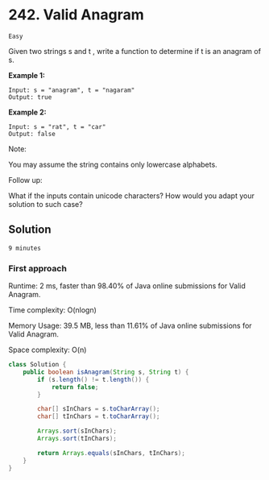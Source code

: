 # 242. Valid Anagram

`Easy`

Given two strings s and t , write a function to determine if t is an anagram of s.

**Example 1:**

```none
Input: s = "anagram", t = "nagaram"
Output: true
```

**Example 2:**

```none
Input: s = "rat", t = "car"
Output: false
```

Note:

You may assume the string contains only lowercase alphabets.

Follow up:

What if the inputs contain unicode characters? How would you adapt your solution to such case?

## Solution

`9 minutes`

### First approach

Runtime: 2 ms, faster than 98.40% of Java online submissions for Valid Anagram.

Time complexity: O(nlogn)

Memory Usage: 39.5 MB, less than 11.61% of Java online submissions for Valid Anagram.

Space complexity: O(n)

```java
class Solution {
    public boolean isAnagram(String s, String t) {
        if (s.length() != t.length()) {
            return false;
        }

        char[] sInChars = s.toCharArray();
        char[] tInChars = t.toCharArray();

        Arrays.sort(sInChars);
        Arrays.sort(tInChars);

        return Arrays.equals(sInChars, tInChars);
    }
}
```
